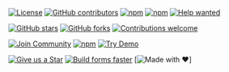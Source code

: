 [![License](https://img.shields.io/npm/l/@react-form-builder/core)](https://github.com/optimajet/formengine/blob/master/LICENSE)
[![GitHub contributors](https://img.shields.io/github/contributors/optimajet/formengine)](https://github.com/optimajet/formengine/graphs/contributors)
[![npm](https://img.shields.io/npm/v/@react-form-builder/core)](https://www.npmjs.com/package/@react-form-builder/core)
[![npm](https://img.shields.io/npm/dm/@react-form-builder/core)](https://www.npmjs.com/package/@react-form-builder/core)
[![Help wanted](https://img.shields.io/github/labels/optimajet/formengine/help%20wanted?label=Contribute)](https://github.com/optimajet/formengine/labels/help%20wanted)



<!-- ==================== FORMENGINE CORE BADGES ==================== -->

[![GitHub stars](https://img.shields.io/github/stars/optimajet/formengine?style=for-the-badge&logo=github&color=4286F4)](https://github.com/optimajet/formengine/stargazers)
[![GitHub forks](https://img.shields.io/github/forks/optimajet/formengine?style=for-the-badge&logo=github&color=4286F4)](https://github.com/optimajet/formengine/network/members)
[![Contributions welcome](https://img.shields.io/badge/Contributions-welcome-brightgreen?style=for-the-badge&logo=github)](https://github.com/optimajet/formengine/issues)

[![Join Community](https://img.shields.io/badge/💬_Join-Community-4286F4?style=for-the-badge&logo=github)](https://github.com/optimajet/formengine)
[![npm](https://img.shields.io/npm/v/@react-form-builder/core?style=for-the-badge&logo=npm&color=4286F4)](https://www.npmjs.com/package/@react-form-builder/core)
[![Try Demo](https://img.shields.io/badge/🚀_Try-Demo-4286F4?style=for-the-badge)](https://demo.formengine.io/)

[![Give us a Star](https://img.shields.io/badge/⭐️_Give_us_a_star-FFD700?style=for-the-badge)](https://github.com/optimajet/formengine/stargazers)
[![Build forms faster](https://img.shields.io/badge/🔥_Build_forms-faster-4286F4?style=for-the-badge)](https://demo.formengine.io/)
[![Made with ❤️](https://img.shields.io/badge/Made%20with-%E2%9D%A4%20by%20devs-red?style=for-the-badge)]

<!-- ================================================================ -->

